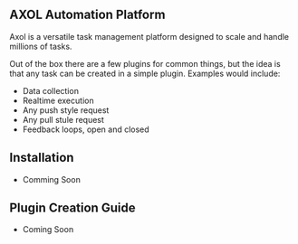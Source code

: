 AXOL Automation Platform
------------------------

Axol is a versatile task management platform designed to scale and handle millions of tasks.

Out of the box there are a few plugins for common things, but the idea is that any task can 
be created in a simple plugin. Examples would include:
* Data collection
* Realtime execution
* Any push style request
* Any pull stule request
* Feedback loops, open and closed

Installation
------------
* Comming Soon

Plugin Creation Guide
---------------------
* Coming Soon



